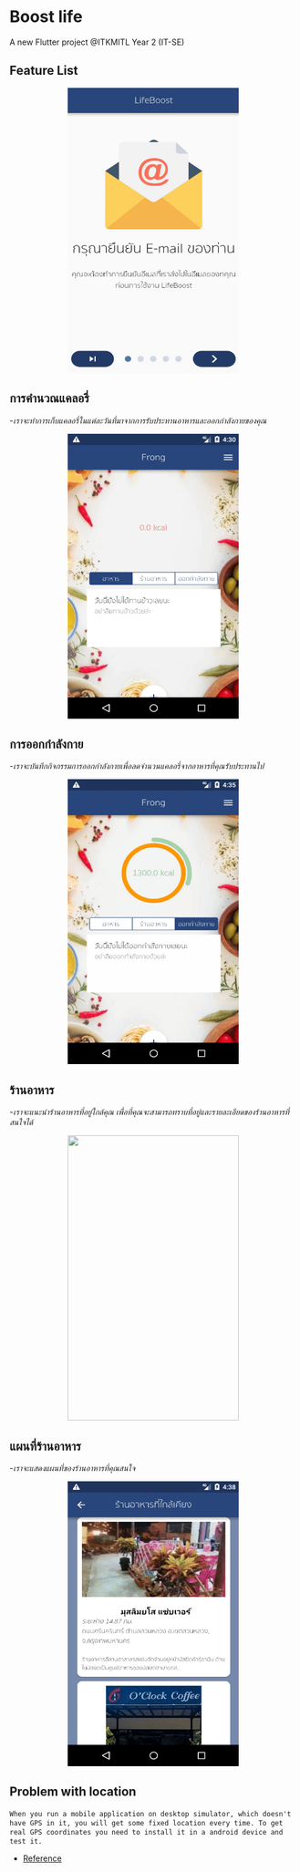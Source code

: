 # Boost life

A new Flutter project @ITKMITL Year 2 (IT-SE)


## Feature List 
<!-- ![feature List](resource/featurelist.gif) -->
<p align="center">
  <img width="300" height="500" src="resource/featurelist.gif">
</p>

## การคำนวณแคลอรี่
-*เราจะทำการเก็บแคลอรี่ในแต่ละวันที่มาจากการรับประทานอาหารและออกกำลังกายของคุณ*

<!-- ![cal](resource/cal.gif) -->
<p align="center">
  <img width="300" height="500" src="resource/cal.gif">
</p>

## การออกกำลังกาย
-*เราจะบันทึกกิจกรรมการออกกำลังกายเพื่อลดจำนวนแคลอรี่จากอาหารที่คุณรับประทานไป*
<!-- ![ex](resource/ex.gif) -->
<p align="center">
  <img width="300" height="500" src="resource/ex.gif">
</p>

## ร้านอาหาร
-*เราจะแนะนำร้านอาหารที่อยู่ใกล้คุณ เพื่อที่คุณจะสามารถทราบที่อยู่และรายละเอียดของร้านอาหารที่สนใจได้*
<!-- ![res](resource/res_nearby.gif) -->
<p align="center">
  <img width="300" height="500" src="resource/nearby.gif">
</p>

## แผนที่ร้านอาหาร
-*เราจะแสดงแผนที่ของร้านอาหารที่คุณสนใจ*
<!-- ![map](resource/map.gif) -->
<p align="center">
  <img width="300" height="500" src="resource/mapapp.gif">
</p>

## Problem with location
    When you run a mobile application on desktop simulator, which doesn't have GPS in it, you will get some fixed location every time. To get real GPS coordinates you need to install it in a android device and test it.
- [Reference](https://stackoverflow.com/questions/9778251/gps-wrong-location)
